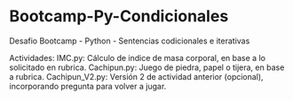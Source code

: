 # Bootcamp-Py-Condicionales
Desafio Bootcamp - Python - Sentencias codicionales e iterativas

Actividades:
IMC.py: Cálculo de indice de masa corporal, en base a lo solicitado en rubrica.
Cachipun.py: Juego de piedra, papel o tijera, en base a rubrica.
Cachipun_V2.py: Versión 2 de actividad anterior (opcional), incorporando pregunta para volver a jugar.